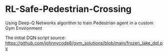# RL-Safe-Pedestrian-Crossing
Using Deep-Q Networks algorithm to train Pedestrian agent in a custom Gym Environment


The initial DQN script source: https://github.com/johnnycode8/gym_solutions/blob/main/frozen_lake_dql.py
